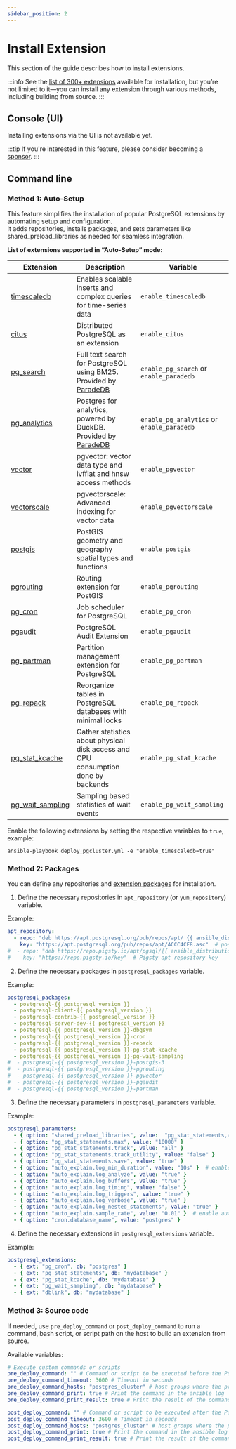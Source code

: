 ```yaml
---
sidebar_position: 2
---
```


# Install Extension

This section of the guide describes how to install extensions.

:::info
See the [list of 300+ extensions](/docs/extensions/list) available for installation, but you’re not limited to it—you can install any extension through various methods, including building from source.
:::

## Console (UI)

Installing extensions via the UI is not available yet.

:::tip
If you're interested in this feature, please consider becoming a [sponsor](/docs/sponsor).
:::

## Command line

### Method 1: Auto-Setup

This feature simplifies the installation of popular PostgreSQL extensions by automating setup and configuration. \
It adds repositories, installs packages, and sets parameters like shared_preload_libraries as needed for seamless integration.

**List of extensions supported in “Auto-Setup” mode:**

| Extension       | Description                   | Variable                     |
|-----------------|-------------------------------|------------------------------|
| [timescaledb](https://github.com/timescale/timescaledb)   | Enables scalable inserts and complex queries for time-series data | `enable_timescaledb` |
| [citus](https://github.com/citusdata/citus)   | Distributed PostgreSQL as an extension         | `enable_citus`       |
| [pg_search](https://github.com/paradedb/paradedb/tree/dev/pg_search) | Full text search for PostgreSQL using BM25. Provided by [ParadeDB](https://www.paradedb.com) | `enable_pg_search` or `enable_paradedb` |
| [pg_analytics](https://github.com/paradedb/pg_analytics) | Postgres for analytics, powered by DuckDB. Provided by [ParadeDB](https://www.paradedb.com) | `enable_pg_analytics` or `enable_paradedb` |
| [vector](https://github.com/pgvector/pgvector)  | pgvector: vector data type and ivfflat and hnsw access methods | `enable_pgvector` |
| [vectorscale](https://github.com/timescale/pgvectorscale)  | pgvectorscale: Advanced indexing for vector data | `enable_pgvectorscale`  |
| [postgis](https://git.osgeo.org/gitea/postgis/postgis)    | PostGIS geometry and geography spatial types and functions | `enable_postgis`     |
| [pgrouting](https://github.com/pgRouting/pgrouting)   | Routing extension for PostGIS | `enable_pgrouting`   |
| [pg_cron](https://github.com/citusdata/pg_cron)   | Job scheduler for PostgreSQL  | `enable_pg_cron`     |
| [pgaudit](https://github.com/pgaudit/pgaudit)  | PostgreSQL Audit Extension   | `enable_pgaudit`     |
| [pg_partman](https://github.com/pgpartman/pg_partman)   | Partition management extension for PostgreSQL  | `enable_pg_partman`  |
| [pg_repack](https://github.com/reorg/pg_repack)   | Reorganize tables in PostgreSQL databases with minimal locks | `enable_pg_repack`   |
| [pg_stat_kcache](https://github.com/powa-team/pg_stat_kcache) | Gather statistics about physical disk access and CPU consumption done by backends | `enable_pg_stat_kcache` |
| [pg_wait_sampling](https://github.com/postgrespro/pg_wait_sampling) | Sampling based statistics of wait events  | `enable_pg_wait_sampling` |

Enable the following extensions by setting the respective variables to `true`, example:

```
ansible-playbook deploy_pgcluster.yml -e "enable_timescaledb=true"
```


### Method 2: Packages

You can define any repositories and [extension packages](/docs/extensions/list) for installation.

1. Define the necessary repositories in `apt_repository` (or `yum_repository`) variable.

Example:

```yaml
apt_repository:
  - repo: "deb https://apt.postgresql.org/pub/repos/apt/ {{ ansible_distribution_release }}-pgdg main"  # postgresql apt repository
    key: "https://apt.postgresql.org/pub/repos/apt/ACCC4CF8.asc"  # postgresql apt repository key
#  - repo: "deb https://repo.pigsty.io/apt/pgsql/{{ ansible_distribution_release }} {{ ansible_distribution_release }} main"  # Pigsty apt repository
#    key: "https://repo.pigsty.io/key"  # Pigsty apt repository key
```

2. Define the necessary packages in `postgresql_packages` variable.
   
Example:

```yaml
postgresql_packages:
  - postgresql-{{ postgresql_version }}
  - postgresql-client-{{ postgresql_version }}
  - postgresql-contrib-{{ postgresql_version }}
  - postgresql-server-dev-{{ postgresql_version }}
  - postgresql-{{ postgresql_version }}-dbgsym
  - postgresql-{{ postgresql_version }}-cron
  - postgresql-{{ postgresql_version }}-repack
  - postgresql-{{ postgresql_version }}-pg-stat-kcache
  - postgresql-{{ postgresql_version }}-pg-wait-sampling
#  - postgresql-{{ postgresql_version }}-postgis-3
#  - postgresql-{{ postgresql_version }}-pgrouting
#  - postgresql-{{ postgresql_version }}-pgvector
#  - postgresql-{{ postgresql_version }}-pgaudit
#  - postgresql-{{ postgresql_version }}-partman
```

3. Define the necessary parameters in `postgresql_parameters` variable.

Example:

```yaml
postgresql_parameters:
  - { option: "shared_preload_libraries", value:  "pg_stat_statements,auto_explain,pg_stat_kcache,pg_wait_sampling,pg_cron" }
  - { option: "pg_stat_statements.max", value: "10000" }
  - { option: "pg_stat_statements.track", value: "all" }
  - { option: "pg_stat_statements.track_utility", value: "false" }
  - { option: "pg_stat_statements.save", value: "true" }
  - { option: "auto_explain.log_min_duration", value: "10s" }  # enable auto_explain for 10-second logging threshold
  - { option: "auto_explain.log_analyze", value: "true" }
  - { option: "auto_explain.log_buffers", value: "true" }
  - { option: "auto_explain.log_timing", value: "false" }
  - { option: "auto_explain.log_triggers", value: "true" }
  - { option: "auto_explain.log_verbose", value: "true" }
  - { option: "auto_explain.log_nested_statements", value: "true" }
  - { option: "auto_explain.sample_rate", value: "0.01" }  # enable auto_explain for 1% of queries logging threshold
  - { option: "cron.database_name", value: "postgres" }
```

4. Define the necessary extensions in `postgresql_extensions` variable.

Example:

```yaml
postgresql_extensions:
  - { ext: "pg_cron", db: "postgres" }
  - { ext: "pg_stat_statements", db: "mydatabase" }
  - { ext: "pg_stat_kcache", db: "mydatabase" }
  - { ext: "pg_wait_sampling", db: "mydatabase" }
  - { ext: "dblink", db: "mydatabase" }
```


### Method 3: Source code

If needed, use `pre_deploy_command` or `post_deploy_command` to run a command, bash script, or script path on the host to build an extension from source.

Available variables:

```yaml
# Execute custom commands or scripts
pre_deploy_command: "" # Command or script to be executed before the Postgres cluster deployment
pre_deploy_command_timeout: 3600 # Timeout in seconds
pre_deploy_command_hosts: "postgres_cluster" # host groups where the pre_deploy_command should be executed
pre_deploy_command_print: true # Print the command in the ansible log
pre_deploy_command_print_result: true # Print the result of the command execution to the ansible log

post_deploy_command: "" # Command or script to be executed after the Postgres cluster deployment
post_deploy_command_timeout: 3600 # Timeout in seconds
post_deploy_command_hosts: "postgres_cluster" # host groups where the post_deploy_command should be executed
post_deploy_command_print: true # Print the command in the ansible log
post_deploy_command_print_result: true # Print the result of the command execution to the ansible log
```
